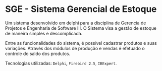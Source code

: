 # SGE - Sistema Gerencial de Estoque

Um sistema desenvolvido em delphi para a disciplina de Gerencia de Projetos e Engenharia de Software III. O Sistema visa a gestão de estoque de maneira simples e descomplicada.

Entre as funcionalidades do sistema, é possível cadastrar produtos e suas variações. Através dos módulos de produção e vendas é efetuado o controle do saldo dos produtos. 

Tecnologias utilizadas:  `Delphi`, `Firebird 2.5`, `IBExpert`.